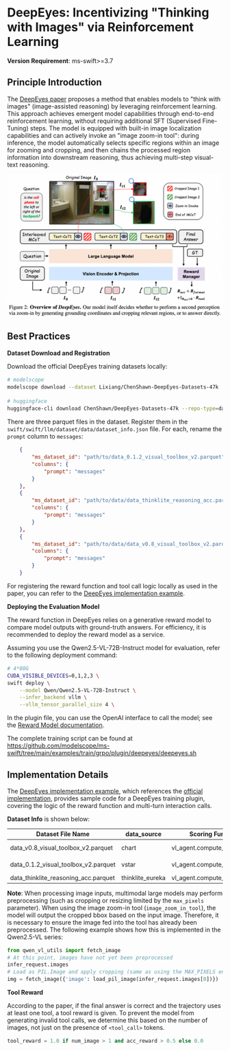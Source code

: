 # DeepEyes: Incentivizing "Thinking with Images" via Reinforcement Learning

**Version Requirement**: ms-swift>=3.7

## Principle Introduction

The [DeepEyes paper](https://arxiv.org/abs/2505.14362) proposes a method that enables models to "think with images" (image-assisted reasoning) by leveraging reinforcement learning. This approach achieves emergent model capabilities through end-to-end reinforcement learning, without requiring additional SFT (Supervised Fine-Tuning) steps. The model is equipped with built-in image localization capabilities and can actively invoke an "image zoom-in tool": during inference, the model automatically selects specific regions within an image for zooming and cropping, and then chains the processed region information into downstream reasoning, thus achieving multi-step visual-text reasoning.

![DeepEyes Overview](../../../../resources/deepeyes.png)

## Best Practices

**Dataset Download and Registration**

Download the official DeepEyes training datasets locally:
```bash
# modelscope
modelscope download --dataset Lixiang/ChenShawn-DeepEyes-Datasets-47k

# huggingface
huggingface-cli download ChenShawn/DeepEyes-Datasets-47k --repo-type=dataset
```

There are three parquet files in the dataset. Register them in the `swift/swift/llm/dataset/data/dataset_info.json` file. For each, rename the `prompt` column to `messages`:

```json
    {
        "ms_dataset_id": "path/to/data_0.1.2_visual_toolbox_v2.parquet",
        "columns": {
            "prompt": "messages"
        }
    },
    {
        "ms_dataset_id": "path/to/data/data_thinklite_reasoning_acc.parquet",
        "columns": {
            "prompt": "messages"
        }
    },
    {
        "ms_dataset_id": "path/to/data/data_v0.8_visual_toolbox_v2.parquet",
        "columns": {
            "prompt": "messages"
        }
    }
```

For registering the reward function and tool call logic locally as used in the paper, you can refer to the [DeepEyes implementation example](https://github.com/modelscope/ms-swift/tree/main/examples/train/grpo/plugin/deepeyes/deepeyes_plugin.py).

**Deploying the Evaluation Model**

The reward function in DeepEyes relies on a generative reward model to compare model outputs with ground-truth answers. For efficiency, it is recommended to deploy the reward model as a service.

Assuming you use the Qwen2.5-VL-72B-Instruct model for evaluation, refer to the following deployment command:

```bash
# 4*80G
CUDA_VISIBLE_DEVICES=0,1,2,3 \
swift deploy \
    --model Qwen/Qwen2.5-VL-72B-Instruct \
    --infer_backend vllm \
    --vllm_tensor_parallel_size 4 \
```

In the plugin file, you can use the OpenAI interface to call the model; see the [Reward Model documentation](../DeveloperGuide/reward_model.md#external-deployment).

The complete training script can be found at https://github.com/modelscope/ms-swift/tree/main/examples/train/grpo/plugin/deepeyes/deepeyes.sh

## Implementation Details

The [DeepEyes implementation example](https://github.com/modelscope/ms-swift/tree/main/examples/train/grpo/plugin/deepeyes/deepeyes_plugin.py), which references the [official implementation](https://github.com/Visual-Agent/DeepEyes/blob/main/verl/utils/reward_score/vl_agent.py), provides sample code for a DeepEyes training plugin, covering the logic of the reward function and multi-turn interaction calls.

**Dataset Info** is shown below:

| Dataset File Name                        | data_source           | Scoring Function                  | Tool Call              |
|------------------------------------------|-----------------------|-----------------------------------|------------------------|
| data_v0.8_visual_toolbox_v2.parquet      | chart                 | vl_agent.compute_score            | True (image_zoom_in_tool)   |
| data_0.1.2_visual_toolbox_v2.parquet     | vstar                 | vl_agent.compute_score            | True (image_zoom_in_tool)   |
| data_thinklite_reasoning_acc.parquet     | thinklite_eureka      | vl_agent.compute_score_math       | False                  |

**Note**: When processing image inputs, multimodal large models may perform preprocessing (such as cropping or resizing limited by the `max_pixels` parameter). When using the image zoom-in tool (`image_zoom_in_tool`), the model will output the cropped bbox based on the input image. Therefore, it is necessary to ensure the image fed into the tool has already been preprocessed. The following example shows how this is implemented in the Qwen2.5-VL series:

```python
from qwen_vl_utils import fetch_image
# At this point, images have not yet been preprocessed
infer_request.images
# Load as PIL.Image and apply cropping (same as using the MAX_PIXELS environment variable)
img = fetch_image({'image': load_pil_image(infer_request.images[0])})
```

**Tool Reward**

According to the paper, if the final answer is correct and the trajectory uses at least one tool, a tool reward is given. To prevent the model from generating invalid tool calls, we determine this based on the number of images, not just on the presence of `<tool_call>` tokens.
```python
tool_reward = 1.0 if num_image > 1 and acc_reward > 0.5 else 0.0
```
